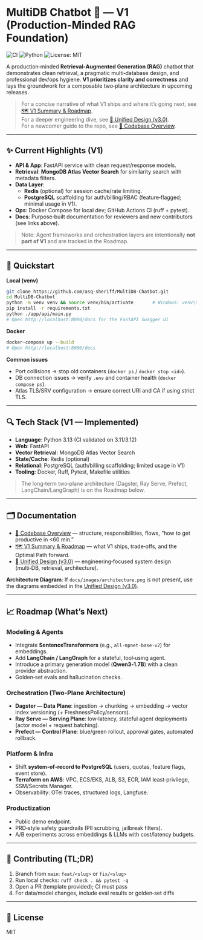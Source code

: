 # MultiDB Chatbot 🤖 — V1 (Production‑Minded RAG Foundation)

![CI](https://github.com/asq-sheriff/MultiDB-Chatbot/actions/workflows/ci.yml/badge.svg)
![Python](https://img.shields.io/badge/Python-3.13-blue)
![License: MIT](https://img.shields.io/badge/License-MIT-yellow)

A production‑minded **Retrieval‑Augmented Generation (RAG)** chatbot that demonstrates clean retrieval, a pragmatic multi‑database design, and professional dev/ops hygiene. **V1 prioritizes clarity and correctness** and lays the groundwork for a composable two‑plane architecture in upcoming releases.

> For a concise narrative of what V1 ships and where it’s going next, see [🗺️ V1 Summary & Roadmap](docs/V1_Summary_and_Roadmap.md).  
> For a deeper engineering dive, see [📄 Unified Design (v3.0)](docs/multidb_rag_chatbot_v3.0.md).  
> For a newcomer guide to the repo, see [📘 Codebase Overview](docs/Codebase_Overview.md).

---

## ✨ Current Highlights (V1)

- **API & App**: FastAPI service with clean request/response models.
- **Retrieval**: **MongoDB Atlas Vector Search** for similarity search with metadata filters.
- **Data Layer**:
  - **Redis** (optional) for session cache/rate limiting.
  - **PostgreSQL** scaffolding for auth/billing/RBAC (feature‑flagged; minimal usage in V1).
- **Ops**: Docker Compose for local dev; GitHub Actions CI (ruff + pytest).
- **Docs**: Purpose‑built documentation for reviewers and new contributors (see links above).

> Note: Agent frameworks and orchestration layers are intentionally **not part of V1** and are tracked in the Roadmap.

---

## 🚀 Quickstart

**Local (venv)**
```bash
git clone https://github.com/asq-sheriff/MultiDB-Chatbot.git
cd MultiDB-Chatbot
python -m venv venv && source venv/bin/activate       # Windows: venv\Scripts\activate
pip install -r requirements.txt
python ./app/api/main.py
# Open http://localhost:8000/docs for the FastAPI Swagger UI
```

**Docker**
```bash
docker-compose up --build
# Open http://localhost:8000/docs
```

**Common issues**
- Port collisions → stop old containers (`docker ps` / `docker stop <id>`).  
- DB connection issues → verify `.env` and container health (`docker compose ps`).  
- Atlas TLS/SRV configuration → ensure correct URI and CA if using strict TLS.

---

## 🔍 Tech Stack (V1 — Implemented)

- **Language**: Python 3.13 (CI validated on 3.11/3.12)
- **Web**: FastAPI
- **Vector Retrieval**: MongoDB Atlas Vector Search
- **State/Cache**: Redis (optional)
- **Relational**: PostgreSQL (auth/billing scaffolding; limited usage in V1)
- **Tooling**: Docker, Ruff, Pytest, Makefile utilities

> The long‑term two‑plane architecture (Dagster, Ray Serve, Prefect, LangChain/LangGraph) is on the Roadmap below.

---

## 🗂 Documentation

- [📘 Codebase Overview](docs/Codebase_Overview.md) — structure, responsibilities, flows, “how to get productive in <60 min.”  
- [🗺️ V1 Summary & Roadmap](docs/V1_Summary_and_Roadmap.md) — what V1 ships, trade‑offs, and the Optimal Path forward.  
- [📄 Unified Design (v3.0)](docs/multidb_rag_chatbot_v3.0.md) — engineering‑focused system design (multi‑DB, retrieval, architecture).

**Architecture Diagram**: If `docs/images/architecture.png` is not present, use the diagrams embedded in the [Unified Design (v3.0)](docs/multidb_rag_chatbot_v3.0.md).

---

## 📈 Roadmap (What’s Next)

### Modeling & Agents
- Integrate **SentenceTransformers** (e.g., `all-mpnet-base-v2`) for embeddings.
- Add **LangChain / LangGraph** for a stateful, tool‑using agent.
- Introduce a primary generation model (**Qwen3‑1.7B**) with a clean provider abstraction.
- Golden‑set evals and hallucination checks.

### Orchestration (Two‑Plane Architecture)
- **Dagster — Data Plane**: ingestion → chunking → embedding → vector index versioning (+ FreshnessPolicy/sensors).
- **Ray Serve — Serving Plane**: low‑latency, stateful agent deployments (actor model + request batching).
- **Prefect — Control Plane**: blue/green rollout, approval gates, automated rollback.

### Platform & Infra
- Shift **system‑of‑record to PostgreSQL** (users, quotas, feature flags, event store).
- **Terraform on AWS**: VPC, ECS/EKS, ALB, S3, ECR, IAM least‑privilege, SSM/Secrets Manager.
- Observability: OTel traces, structured logs, Langfuse.

### Productization
- Public demo endpoint.
- PRD‑style safety guardrails (PII scrubbing, jailbreak filters).
- A/B experiments across embeddings & LLMs with cost/latency budgets.

---

## 🤝 Contributing (TL;DR)

1. Branch from `main`: `feat/<slug>` or `fix/<slug>`  
2. Run local checks: `ruff check . && pytest -q`  
3. Open a PR (template provided); CI must pass  
4. For data/model changes, include eval results or golden‑set diffs

---

## 📜 License

MIT
